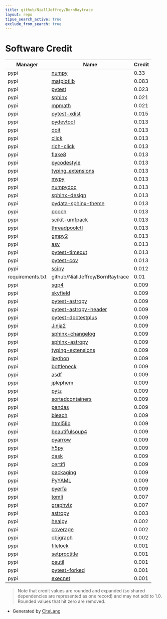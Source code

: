 ```yaml
---
title: github/NiallJeffrey/BornRaytrace
layout: repo
tipue_search_active: true
exclude_from_search: true
---
```

# Software Credit

|Manager|Name|Credit|
|-------|----|------|
|pypi|[numpy](https://www.numpy.org)|0.33|
|pypi|[matplotlib](https://matplotlib.org)|0.083|
|pypi|[pytest](https://pypi.org/project/pytest)|0.023|
|pypi|[sphinx](https://pypi.org/project/sphinx)|0.021|
|pypi|[mpmath](https://pypi.org/project/mpmath)|0.021|
|pypi|[pytest-xdist](https://github.com/pytest-dev/pytest-xdist)|0.015|
|pypi|[pydevtool](https://pypi.org/project/pydevtool)|0.013|
|pypi|[doit](https://pypi.org/project/doit)|0.013|
|pypi|[click](https://pypi.org/project/click)|0.013|
|pypi|[rich-click](https://pypi.org/project/rich-click)|0.013|
|pypi|[flake8](https://pypi.org/project/flake8)|0.013|
|pypi|[pycodestyle](https://pypi.org/project/pycodestyle)|0.013|
|pypi|[typing_extensions](https://pypi.org/project/typing_extensions)|0.013|
|pypi|[mypy](https://pypi.org/project/mypy)|0.013|
|pypi|[numpydoc](https://pypi.org/project/numpydoc)|0.013|
|pypi|[sphinx-design](https://pypi.org/project/sphinx-design)|0.013|
|pypi|[pydata-sphinx-theme](https://pypi.org/project/pydata-sphinx-theme)|0.013|
|pypi|[pooch](https://pypi.org/project/pooch)|0.013|
|pypi|[scikit-umfpack](https://pypi.org/project/scikit-umfpack)|0.013|
|pypi|[threadpoolctl](https://pypi.org/project/threadpoolctl)|0.013|
|pypi|[gmpy2](https://pypi.org/project/gmpy2)|0.013|
|pypi|[asv](https://pypi.org/project/asv)|0.013|
|pypi|[pytest-timeout](https://pypi.org/project/pytest-timeout)|0.013|
|pypi|[pytest-cov](https://pypi.org/project/pytest-cov)|0.013|
|pypi|[scipy](https://scipy.org/)|0.012|
|requirements.txt|github/NiallJeffrey/BornRaytrace|0.01|
|pypi|[sgp4](https://github.com/brandon-rhodes/python-sgp4)|0.009|
|pypi|[skyfield](http://github.com/brandon-rhodes/python-skyfield/)|0.009|
|pypi|[pytest-astropy](https://github.com/astropy/pytest-astropy)|0.009|
|pypi|[pytest-astropy-header](https://pypi.org/project/pytest-astropy-header)|0.009|
|pypi|[pytest-doctestplus](https://pypi.org/project/pytest-doctestplus)|0.009|
|pypi|[Jinja2](https://pypi.org/project/Jinja2)|0.009|
|pypi|[sphinx-changelog](https://pypi.org/project/sphinx-changelog)|0.009|
|pypi|[sphinx-astropy](https://pypi.org/project/sphinx-astropy)|0.009|
|pypi|[typing-extensions](https://pypi.org/project/typing-extensions)|0.009|
|pypi|[ipython](https://pypi.org/project/ipython)|0.009|
|pypi|[bottleneck](https://pypi.org/project/bottleneck)|0.009|
|pypi|[asdf](https://pypi.org/project/asdf)|0.009|
|pypi|[jplephem](https://pypi.org/project/jplephem)|0.009|
|pypi|[pytz](https://pypi.org/project/pytz)|0.009|
|pypi|[sortedcontainers](https://pypi.org/project/sortedcontainers)|0.009|
|pypi|[pandas](https://pypi.org/project/pandas)|0.009|
|pypi|[bleach](https://pypi.org/project/bleach)|0.009|
|pypi|[html5lib](https://pypi.org/project/html5lib)|0.009|
|pypi|[beautifulsoup4](https://pypi.org/project/beautifulsoup4)|0.009|
|pypi|[pyarrow](https://pypi.org/project/pyarrow)|0.009|
|pypi|[h5py](https://pypi.org/project/h5py)|0.009|
|pypi|[dask](https://pypi.org/project/dask)|0.009|
|pypi|[certifi](https://pypi.org/project/certifi)|0.009|
|pypi|[packaging](https://pypi.org/project/packaging)|0.009|
|pypi|[PyYAML](https://pypi.org/project/PyYAML)|0.009|
|pypi|[pyerfa](https://pypi.org/project/pyerfa)|0.009|
|pypi|[tomli](https://pypi.org/project/tomli)|0.007|
|pypi|[graphviz](https://pypi.org/project/graphviz)|0.007|
|pypi|[astropy](http://astropy.org)|0.003|
|pypi|[healpy](http://github.com/healpy)|0.002|
|pypi|[coverage](https://github.com/nedbat/coveragepy)|0.002|
|pypi|[objgraph](https://mg.pov.lt/objgraph/)|0.002|
|pypi|[filelock](https://pypi.org/project/filelock)|0.001|
|pypi|[setproctitle](https://pypi.org/project/setproctitle)|0.001|
|pypi|[psutil](https://pypi.org/project/psutil)|0.001|
|pypi|[pytest-forked](https://pypi.org/project/pytest-forked)|0.001|
|pypi|[execnet](https://pypi.org/project/execnet)|0.001|


> Note that credit values are rounded and expanded (so shared dependencies are represented as one record) and may not add to 1.0. Rounded values that hit zero are removed.


- Generated by [CiteLang](https://github.com/vsoch/citelang)
